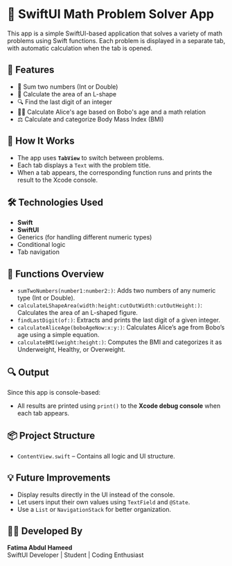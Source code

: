 # 🧮 SwiftUI Math Problem Solver App

This app is a simple SwiftUI-based application that solves a variety of math problems using Swift functions. Each problem is displayed in a separate tab, with automatic calculation when the tab is opened.

## 📱 Features

- 🔢 Sum two numbers (Int or Double)
- 🧩 Calculate the area of an L-shape
- 🔍 Find the last digit of an integer
- 👧👦 Calculate Alice's age based on Bobo's age and a math relation
- ⚖️ Calculate and categorize Body Mass Index (BMI)

## 🧩 How It Works

- The app uses **`TabView`** to switch between problems.
- Each tab displays a `Text` with the problem title.
- When a tab appears, the corresponding function runs and prints the result to the Xcode console.

## 🛠️ Technologies Used

- **Swift**
- **SwiftUI**
- Generics (for handling different numeric types)
- Conditional logic
- Tab navigation

## 📂 Functions Overview

- `sumTwoNumbers(number1:number2:)`: Adds two numbers of any numeric type (Int or Double).
- `calculateLShapeArea(width:height:cutOutWidth:cutOutHeight:)`: Calculates the area of an L-shaped figure.
- `findLastDigit(of:)`: Extracts and prints the last digit of a given integer.
- `calculateAliceAge(boboAgeNow:x:y:)`: Calculates Alice’s age from Bobo’s age using a simple equation.
- `calculateBMI(weight:height:)`: Computes the BMI and categorizes it as Underweight, Healthy, or Overweight.

## 🔍 Output

Since this app is console-based:
- All results are printed using `print()` to the **Xcode debug console** when each tab appears.

## 📦 Project Structure

- `ContentView.swift` – Contains all logic and UI structure.

## 💡 Future Improvements

- Display results directly in the UI instead of the console.
- Let users input their own values using `TextField` and `@State`.
- Use a `List` or `NavigationStack` for better organization.

## 👩‍💻 Developed By

**Fatima Abdul Hameed**  
SwiftUI Developer | Student | Coding Enthusiast
